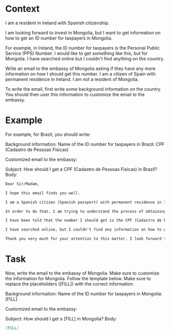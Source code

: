 # Context
I am a resident in Ireland with Spanish citizenship.

I am looking forward to invest in Mongolia, but I want to get information on how to get an ID number for taxpayers in Mongolia.

For example, in Ireland, the ID number for taxpayers is the Personal Public Service (PPS) Number. I would like to get something like this, but for Mongolia. I have searched online but I couldn't find anything on the country.

Write an email to the embassy of Mongolia asking if they have any more information on how I should get this number. I am a citizen of Spain with permanent residence in Ireland. I am not a resident of Mongolia.

To write the email, first write some background information on the country. You should then user this information to customize the email to the embassy.

# Example
For example, for Brazil, you should write:

Background information:
Name of the ID number for taxpayers in Brazil: CPF (Cadastro de Pessoas Físicas)

Customized email to the embassy:

Subject: How should I get a CPF (Cadastro de Pessoas Físicas) in Brazil?
Body:
```md
Dear Sir/Madam,

I hope this email finds you well.

I am a Spanish citizen (Spanish passport) with permanent residence in Ireland. I am looking forward to investing in Brazil, as a foreign investor (no residence in Brazil).

In order to do that, I am trying to understand the process of obtaining the number that identifies taxpayers in Brazil, to be able to declare the relevant information to the tax authorities.

I have been told that the number I should get is the CPF (Cadastro de Pessoas Físicas). Feel free to correct me if I am wrong.

I have searched online, but I couldn't find any information on how to get a CPF from abroad. This is why I am reaching out to you for guidance. If you could provide me with information on the process or direct me to the relevant authorities, I would greatly appreciate it.

Thank you very much for your attention to this matter. I look forward to your response and any help you can provide.
```

# Task
Now, write the email to the embassy of Mongolia. Make sure to customize the information for Mongolia. Follow the template below. Make sure to replace the placeholders ([FILL]) with the correct information.

Background information:
Name of the ID number for taxpayers in Mongolia: [FILL]

Customized email to the embassy:

Subject: How should I get a [FILL] in Mongolia?
Body:
```md
[FILL]
```
